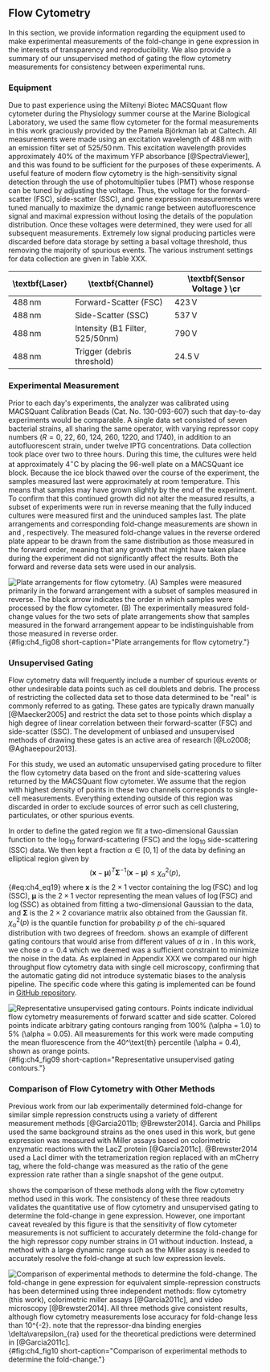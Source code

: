 ## Flow Cytometry 

In this section, we provide information regarding the equipment used to make
experimental measurements of the fold-change in gene expression in the interests
of transparency and reproducibility. We also provide a summary of our
unsupervised method of gating the flow cytometry measurements for consistency
between experimental runs.

### Equipment 

Due to past experience using the Miltenyi Biotec MACSQuant flow cytometer during
the Physiology summer course at the Marine Biological Laboratory, we used the
same flow cytometer for the formal measurements in this work graciously provided
by the Pamela Björkman lab at Caltech. All measurements were made using an
excitation wavelength of $488\,\text{nm}$ with an emission filter set of
525/$50\,\text{nm}$. This excitation wavelength provides approximately 40% of
the maximum YFP absorbance [@SpectraViewer], and this was found to be sufficient
for the purposes of these experiments. A useful feature of modern flow cytometry
is the high-sensitivity signal detection through the use of photomultiplier
tubes (PMT) whose response can be tuned by adjusting the voltage. Thus, the
voltage for the forward-scatter (FSC), side-scatter (SSC), and gene expression
measurements were tuned manually to maximize the dynamic range between
autofluorescence signal and maximal expression without losing the details of the
population distribution. Once these voltages were determined, they were used for
all subsequent measurements. Extremely low signal producing particles were
discarded before data storage by setting a basal voltage threshold, thus
removing the majority of spurious events. The various instrument settings for
data collection are given in Table XXX.

| \textbf{Laser}   | \textbf{Channel}                | \textbf{Sensor Voltage } \cr |
| ---------------- | ------------------------------- | ---------------------------- |
| $488\,\text{nm}$ | Forward-Scatter (FSC)           | $423\,\text{V}$              |
| $488\,\text{nm}$ | Side-Scatter (SSC)              | $537\,\text{V}$              |
| $488\,\text{nm}$ | Intensity (B1 Filter, 525/50nm) | $790\,\text{V}$              |
| $488\,\text{nm}$ | Trigger (debris threshold)      | $24.5\,\text{V}$             |


### Experimental Measurement 

Prior to each day's experiments, the analyzer was calibrated using MACSQuant
Calibration Beads (Cat. No. 130-093-607) such that day-to-day experiments would
be comparable. A single data set consisted of seven bacterial strains, all
sharing the same operator, with varying repressor copy numbers ($R = 0$, 22, 60,
124, 260, 1220, and 1740), in addition to an autofluorescent strain, under
twelve IPTG concentrations. Data collection took place over two to three hours.
During this time, the cultures were held at approximately 4$^\circ$C by placing
the 96-well plate on a MACSQuant ice block. Because the ice block thawed over
the course of the experiment, the samples measured last were approximately at
room temperature. This means that samples may have grown slightly by the end of
the experiment. To confirm that this continued growth did not alter the measured
results, a subset of experiments were run in reverse meaning that the fully
induced cultures were measured first and the uninduced samples last. The plate
arrangements and corresponding fold-change measurements are shown in and ,
respectively. The measured fold-change values in the reverse ordered plate
appear to be drawn from the same distribution as those measured in the forward
order, meaning that any growth that might have taken place during the experiment
did not significantly affect the results. Both the forward and reverse data sets
were used in our analysis.

![**Plate arrangements for flow cytometry.** (A) Samples were measured primarily
in the forward arrangement with a subset of samples measured in reverse. The
black arrow indicates the order in which samples were processed by the flow
cytometer. (B) The experimentally measured fold-change values for the two sets
of plate arrangements show that samples measured in the forward arrangement
appear to be indistinguishable from those measured in reverse
order.](ch4_fig08){#fig:ch4_fig08 short-caption="Plate arrangements for flow
cytometry."}

### Unsupervised Gating 

Flow cytometry data will frequently include a number of spurious events or other
undesirable data points such as cell doublets and debris. The process of
restricting the collected data set to those data determined to be "real" is
commonly referred to as gating. These gates are typically drawn manually
[@Maecker2005] and restrict the data set to those points which display a high
degree of linear correlation between their forward-scatter (FSC) and
side-scatter (SSC). The development of unbiased and unsupervised methods of
drawing these gates is an active area of research [@Lo2008; @Aghaeepour2013].

For this study, we used an automatic unsupervised gating procedure to filter the
flow cytometry data based on the front and side-scattering values returned by
the MACSQuant flow cytometer. We assume that the region with highest density of
points in these two channels corresponds to single-cell measurements. Everything
extending outside of this region was discarded in order to exclude sources of
error such as cell clustering, particulates, or other spurious events.

In order to define the gated region we fit a two-dimensional Gaussian
function to the $\log_{10}$ forward-scattering (FSC) and the $\log_{10}$
side-scattering (SSC) data. We then kept a fraction $\alpha \in [0, 1]$
of the data by defining an elliptical region given by 
$$
\left(\boldsymbol{x} - \boldsymbol{\mu} \right)^T \boldsymbol{\Sigma}^{-1}
\left(\boldsymbol{x} - \boldsymbol{\mu} \right) \leq \chi^2_\alpha(p),
$${#eq:ch4_eq19}
where $\boldsymbol{x}$ is the $2 \times 1$ vector containing the
$\log(\text{FSC})$ and $\log(\text{SSC})$, $\boldsymbol{\mu}$ is the $2 \times
1$ vector representing the mean values of $\log(\text{FSC})$ and
$\log(\text{SSC})$ as obtained from fitting a two-dimensional Gaussian to the
data, and $\boldsymbol{\Sigma}$ is the $2\times 2$ covariance matrix also
obtained from the Gaussian fit. $\chi^2_\alpha(p)$ is the quantile function for
probability $p$ of the chi-squared distribution with two degrees of freedom.
shows an example of different gating contours that would arise from different
values of $\alpha$ in . In this work, we chose $\alpha = 0.4$ which we deemed
was a sufficient constraint to minimize the noise in the data. As explained in
Appendix XXX we compared our high throughput flow cytometry data with single
cell microscopy, confirming that the automatic gating did not introduce
systematic biases to the analysis pipeline. The specific code where this gating
is implemented can be found in [GitHub
repository](https://github.com/RPGroup-PBoC/mwc_induction/blob/master/code/analysis/unsupervised_gating.ipynb).

![**Representative unsupervised gating contours.** Points indicate individual
flow cytometry measurements of forward scatter and side scatter. Colored points
indicate arbitrary gating contours ranging from 100\% ($\alpha = 1.0$) to 5\%
($\alpha = 0.05$). All measurements for this work were made computing the mean
fluorescence from the 40$^\text{th}$ percentile ($\alpha = 0.4$), shown as
orange points.](ch4_fig09){#fig:ch4_fig09 short-caption="Representative
unsupervised gating contours."}

### Comparison of Flow Cytometry with Other Methods 

Previous work from our lab experimentally determined fold-change for similar
simple repression constructs using a variety of different measurement methods
[@Garcia2011b; @Brewster2014]. Garcia and Phillips used the same background
strains as the ones used in this work, but gene expression was measured with
Miller assays based on colorimetric enzymatic reactions with the LacZ protein
[@Garcia2011c]. @Brewster2014 used a LacI dimer with the tetramerization region
replaced with an mCherry tag, where the fold-change was measured as the ratio of
the gene expression rate rather than a single snapshot of the gene output.

shows the comparison of these methods along with the flow cytometry method used
in this work. The consistency of these three readouts validates the quantitative
use of flow cytometry and unsupervised gating to determine the fold-change in
gene expression. However, one important caveat revealed by this figure is that
the sensitivity of flow cytometer measurements is not sufficient to accurately
determine the fold-change for the high repressor copy number strains in O1
without induction. Instead, a method with a large dynamic range such as the
Miller assay is needed to accurately resolve the fold-change at such low
expression levels.

![**Comparison of experimental methods to determine the fold-change.** The
fold-change in gene expression for equivalent simple-repression constructs has
been determined using three independent methods: flow cytometry (this work),
colorimetric miller assays [@Garcia2011c], and video microscopy [@Brewster2014].
All three methods give consistent results, although flow cytometry measurements
lose accuracy for fold-change less than $10^{-2}$. note that the repressor-dna
binding energies $\delta\varepsilon_{ra}$ used for the theoretical predictions
were determined in [@Garcia2011c].](ch4_fig10){#fig:ch4_fig10
short-caption="Comparison of experimental methods to determine the
fold-change."}

